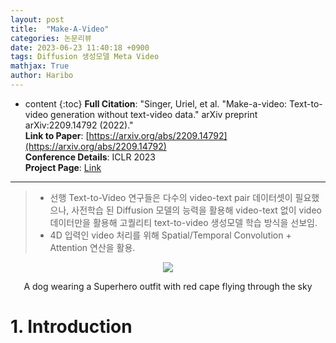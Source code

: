```yaml
---
layout: post
title:  "Make-A-Video"
categories: 논문리뷰
date: 2023-06-23 11:40:18 +0900
tags: Diffusion 생성모델 Meta Video
mathjax: True
author: Haribo
---
```

* content
{:toc}
**Full Citation**: "Singer, Uriel, et al. "Make-a-video: Text-to-video generation without text-video data." arXiv preprint arXiv:2209.14792 (2022)."\
**Link to Paper**: [https://arxiv.org/abs/2209.14792](https://arxiv.org/abs/2209.14792) \
**Conference Details**: ICLR 2023 \
**Project Page**: [Link](https://makeavideo.studio/)

---

>* 선행 Text-to-Video 연구들은 다수의 video-text pair 데이터셋이 필요했으나, 사전학습 된 Diffusion 모델의 능력을 활용해 video-text 없이 video 데이터만을 활용해 고퀄리티 text-to-video 생성모델 학습 방식을 선보임. 
>* 4D 입력인 video 처리를 위해 Spatial/Temporal Convolution + Attention 연산을 활용.



<div style="text-align: center;">   
  <figure>     
    <img src="https://makeavideo.studio/assets/overview.webp">     
  </figure> 
  <figcaption>A dog wearing a Superhero outfit with red cape flying through the sky</figcaption>   
</div>




# 1. Introduction





































